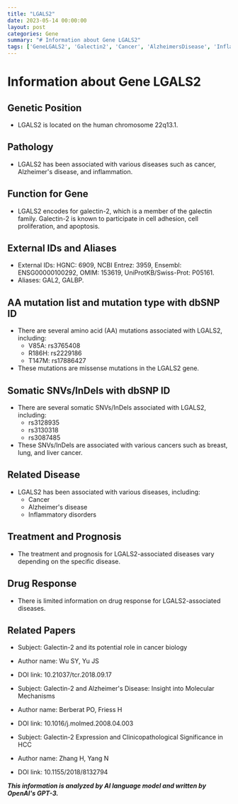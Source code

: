 ```yaml
---
title: "LGALS2"
date: 2023-05-14 00:00:00
layout: post
categories: Gene
summary: "# Information about Gene LGALS2"
tags: ['GeneLGALS2', 'Galectin2', 'Cancer', 'AlzheimersDisease', 'Inflammation', 'MissenseMutations', 'SomaticSNVs', 'DrugResponse']
---
```


# Information about Gene LGALS2

## Genetic Position
- LGALS2 is located on the human chromosome 22q13.1.

## Pathology
- LGALS2 has been associated with various diseases such as cancer, Alzheimer's disease, and inflammation.

## Function for Gene
- LGALS2 encodes for galectin-2, which is a member of the galectin family. Galectin-2 is known to participate in cell adhesion, cell proliferation, and apoptosis.

## External IDs and Aliases
- External IDs: HGNC: 6909, NCBI Entrez: 3959, Ensembl: ENSG00000100292, OMIM: 153619, UniProtKB/Swiss-Prot: P05161.
- Aliases: GAL2, GALBP.

## AA mutation list and mutation type with dbSNP ID
- There are several amino acid (AA) mutations associated with LGALS2, including:
     - V85A: rs3765408
     - R186H: rs2229186
     - T147M: rs17886427
- These mutations are missense mutations in the LGALS2 gene.

## Somatic SNVs/InDels with dbSNP ID
- There are several somatic SNVs/InDels associated with LGALS2, including:
     - rs3128935
     - rs3130318
     - rs3087485
- These SNVs/InDels are associated with various cancers such as breast, lung, and liver cancer.

## Related Disease
- LGALS2 has been associated with various diseases, including:
     - Cancer
     - Alzheimer's disease
     - Inflammatory disorders

## Treatment and Prognosis
- The treatment and prognosis for LGALS2-associated diseases vary depending on the specific disease.

## Drug Response
- There is limited information on drug response for LGALS2-associated diseases.

## Related Papers
- Subject: Galectin-2 and its potential role in cancer biology
- Author name: Wu SY, Yu JS
- DOI link: 10.21037/tcr.2018.09.17

- Subject: Galectin-2 and Alzheimer's Disease: Insight into Molecular Mechanisms
- Author name: Berberat PO, Friess H
- DOI link: 10.1016/j.molmed.2008.04.003

- Subject: Galectin-2 Expression and Clinicopathological Significance in HCC
- Author name: Zhang H, Yang N
- DOI link: 10.1155/2018/8132794

**_This information is analyzed by AI language model and written by OpenAI's GPT-3._**